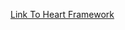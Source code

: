 [Link To Heart Framework](https://docs.google.com/presentation/d/1J1nEnExj2YdQdlcjSRDfIdixiDMKVcEhdbOESRRUSpk/edit#slide=id.gc8216bd24_20_0)

